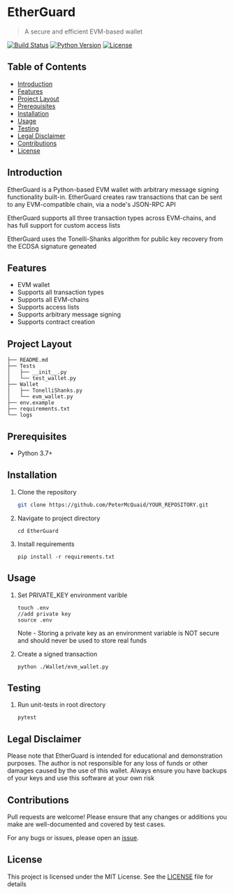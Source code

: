 # EtherGuard
> A secure and efficient EVM-based wallet

[![Build Status](https://img.shields.io/badge/build-passing-brightgreen)](LINK_TO_YOUR_BUILD) [![Python Version](https://img.shields.io/badge/python-3.7-blue)]() [![License](https://img.shields.io/badge/license-MIT-green)]() 

## Table of Contents

- [Introduction](#introduction)
- [Features](#features)
- [Project Layout](#project-layout)
- [Prerequisites](#prerequisites)
- [Installation](#installation)
- [Usage](#usage)
- [Testing](#testing)
- [Legal Disclaimer](#legal-disclaimer)
- [Contributions](#contributions)
- [License](#license)

## Introduction

EtherGuard is a Python-based EVM wallet with arbitrary message signing functionality built-in. EtherGuard creates raw transactions that can be sent to any EVM-compatible chain, via a node's JSON-RPC API

EtherGuard supports all three transaction types across EVM-chains, and has full support for custom access lists

EtherGuard uses the Tonelli-Shanks algorithm for public key recovery from the ECDSA signature geneated

## Features

- EVM wallet
- Supports all transaction types
- Supports all EVM-chains
- Supports access lists
- Supports arbitrary message signing
- Supports contract creation

## Project Layout
```
├── README.md
├── Tests
│   ├── __init__.py
│   └── test_wallet.py
├── Wallet
│   ├── TonelliShanks.py
│   └── evm_wallet.py
├── env.example
├── requirements.txt
└── logs

```

## Prerequisites

- Python 3.7+

## Installation

1. Clone the repository
   ```bash
   git clone https://github.com/PeterMcQuaid/YOUR_REPOSITORY.git
   
2. Navigate to project directory
   ```
   cd EtherGuard
   ```
3. Install requirements
    ```
   pip install -r requirements.txt

## Usage

1. Set PRIVATE_KEY environment varible
    ```
    touch .env
    //add private key
    source .env
    ```
    Note - Storing a private key as an environment variable is NOT secure and should never be used to store real funds

2. Create a signed transaction
    ```
    python ./Wallet/evm_wallet.py
    
## Testing
    
1. Run unit-tests in root directory 
    ```
    pytest
    ```
    
## Legal Disclaimer
  
  Please note that EtherGuard is intended for educational and demonstration purposes. The author is not responsible for any loss of funds or other damages caused by the use of this wallet. Always ensure you have backups of your keys and use this software at your own risk
  
## Contributions

Pull requests are welcome! Please ensure that any changes or additions you make are well-documented and covered by test cases.

For any bugs or issues, please open an [issue](/issues).

  
## License

This project is licensed under the MIT License. See the [LICENSE](LICENSE) file for details
